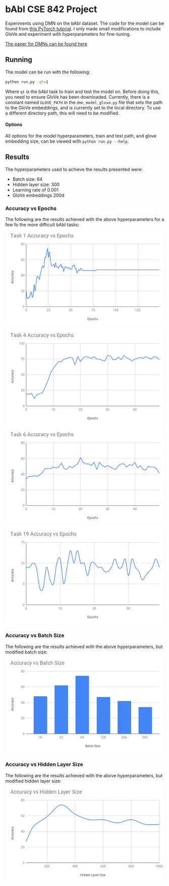 # bAbI CSE 842 Project
Experiments using DMN on the bAbI dataset. The code for the model can be found from [this PyTorch tutorial](https://github.com/DSKSD/DeepNLP-models-Pytorch/blob/master/notebooks/10.Dynamic-Memory-Network-for-Question-Answering.ipynb). I only made small modifications to include GloVe and experiment with hyperparameters for fine-tuning.

[The paper for DMNs can be found here](https://arxiv.org/abs/1506.07285)

## Running
The model can be run with the following:
```bash
python run.py -qt=1
```
Where `qt` is the bAbI task to train and test the model on. Before doing this, you need to ensure GloVe has been downloaded. Currently, there is a constant named `GLOVE_PATH` in the `dmn_model_glove.py` file that sets the path to the GloVe embeddings, and is currently set to the local directory. To use a different directory path, this will need to be modified.

#### Options
All options for the model hyperparameters, train and test path, and glove embedding size, can be viewed with `python run.py --help`.

## Results
The hyperparameters used to achieve the results presented were:
- Batch size: 64
- Hidden layer size: 300
- Learning rate of 0.001
- GloVe embeddings 200d

### Accuracy vs Epochs
The following are the results achieved with the above hyperparameters for a few fo the more difficult bAbI tasks:
![Task1 Accuracy vs Epochs](results/Accuracy&#32;vs&#32;Epochs.png)
![Task4 Accuracy vs Epochs](results/Task4AccuracyvsEpochs.png)
![Task6 Accuracy vs Epochs](results/Task6AccuracyvsEpochs.png)
![Task19 Accuracy vs Epochs](results/Task19AccuracyvsEpochs.png)

### Accuracy vs Batch Size
The following are the results achieved with the above hyperparameters, but modified batch size:
![Task1 Accuracy vs Batch Size](results/Accuracy&#32;vs&#32;Batch&#32;Size.png)

### Accuracy vs Hidden Layer Size
The following are the results achieved with the above hyperparameters, but modified hidden layer size:
![Task1 Accuracy vs Hidden Layer Size](results/Accuracy&#32;vs&#32;Hidden&#32;Layer&#32;Size.png)
